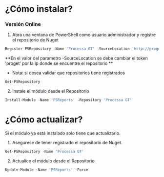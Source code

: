 # ¿Cómo instalar?

### Versión Online

1. Abra una ventana de PowerShell como usuario administrador y registre el repositorio de Nuget

```powershell
Register-PSRepository -Name 'Processa GT' -SourceLocation 'http://proget:8020/nuget/PowerShell' -InstallationPolicy Trusted
```
**En el valor del parametro -SourceLocation se debe cambiar el token 'proget' por la ip donde se encuentre el repositorio **
- Nota: si desea validar que repositorios tiene registrados
``` powershell
Get-PSRepository
```

2. Instale el módulo desde el Repositorio

```powershell
Install-Module -Name 'PSReports' -Repository 'Processa GT'
```

# ¿Cómo actualizar?

Si el módulo ya está instalado solo tiene que actualizarlo. 

1. Asegurese de tener registrado el repositorio de Nuget.

```powershell
Get-PSRepository -Name 'Processa GT'
```

2. Actualice el módulo desde el Repositorio

```powershell
Update-Module -Name 'PSReports' -Force
```
